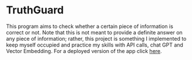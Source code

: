 # TruthGuard
This program aims to check whether a certain piece of information is correct or not. Note that this is not meant to provide a definite answer on any piece of information; rather, this project is something I implemented to keep myself occupied and practice my skills with API calls, chat GPT and Vector Embedding. For a deployed version of the app click [here](https://truthguard.streamlit.app).
